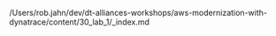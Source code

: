 /Users/rob.jahn/dev/dt-alliances-workshops/aws-modernization-with-dynatrace/content/30_lab_1/_index.md